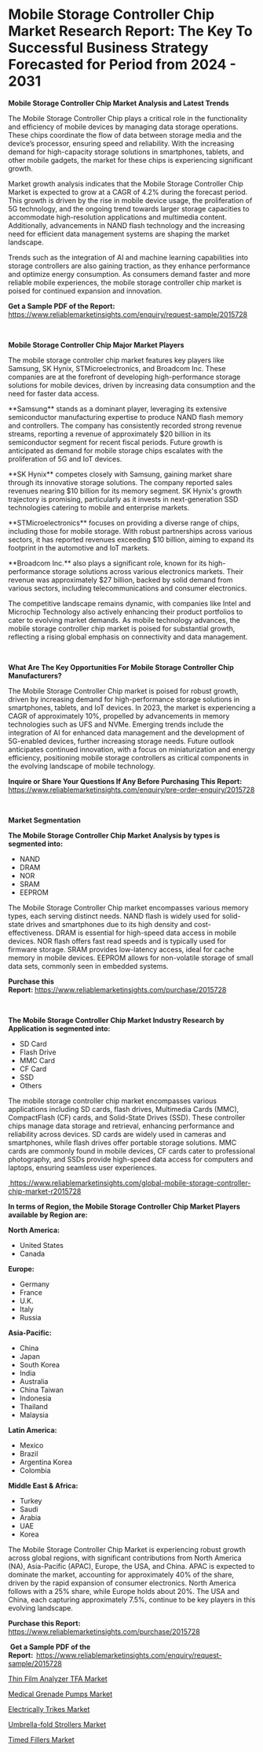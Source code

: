 <p><h1>Mobile Storage Controller Chip Market Research Report: The Key To Successful Business Strategy Forecasted for Period from 2024 - 2031</h1></p><p><strong>Mobile Storage Controller Chip Market Analysis and Latest Trends</strong></p>
<p><p>The Mobile Storage Controller Chip plays a critical role in the functionality and efficiency of mobile devices by managing data storage operations. These chips coordinate the flow of data between storage media and the device’s processor, ensuring speed and reliability. With the increasing demand for high-capacity storage solutions in smartphones, tablets, and other mobile gadgets, the market for these chips is experiencing significant growth.</p><p>Market growth analysis indicates that the Mobile Storage Controller Chip Market is expected to grow at a CAGR of 4.2% during the forecast period. This growth is driven by the rise in mobile device usage, the proliferation of 5G technology, and the ongoing trend towards larger storage capacities to accommodate high-resolution applications and multimedia content. Additionally, advancements in NAND flash technology and the increasing need for efficient data management systems are shaping the market landscape. </p><p>Trends such as the integration of AI and machine learning capabilities into storage controllers are also gaining traction, as they enhance performance and optimize energy consumption. As consumers demand faster and more reliable mobile experiences, the mobile storage controller chip market is poised for continued expansion and innovation.</p></p>
<p><strong>Get a Sample PDF of the Report:&nbsp;</strong> <a href="https://www.reliablemarketinsights.com/enquiry/request-sample/2015728?utm_campaign=1589&utm_medium=2&utm_source=Github&utm_content=ia&utm_term=27102024&utm_id=mobile-storage-controller-chip">https://www.reliablemarketinsights.com/enquiry/request-sample/2015728</a></p>
<p>&nbsp;</p>
<p><strong>Mobile Storage Controller Chip Major Market Players</strong></p>
<p><p>The mobile storage controller chip market features key players like Samsung, SK Hynix, STMicroelectronics, and Broadcom Inc. These companies are at the forefront of developing high-performance storage solutions for mobile devices, driven by increasing data consumption and the need for faster data access.</p><p>**Samsung** stands as a dominant player, leveraging its extensive semiconductor manufacturing expertise to produce NAND flash memory and controllers. The company has consistently recorded strong revenue streams, reporting a revenue of approximately $20 billion in its semiconductor segment for recent fiscal periods. Future growth is anticipated as demand for mobile storage chips escalates with the proliferation of 5G and IoT devices.</p><p>**SK Hynix** competes closely with Samsung, gaining market share through its innovative storage solutions. The company reported sales revenues nearing $10 billion for its memory segment. SK Hynix's growth trajectory is promising, particularly as it invests in next-generation SSD technologies catering to mobile and enterprise markets.</p><p>**STMicroelectronics** focuses on providing a diverse range of chips, including those for mobile storage. With robust partnerships across various sectors, it has reported revenues exceeding $10 billion, aiming to expand its footprint in the automotive and IoT markets.</p><p>**Broadcom Inc.** also plays a significant role, known for its high-performance storage solutions across various electronics markets. Their revenue was approximately $27 billion, backed by solid demand from various sectors, including telecommunications and consumer electronics.</p><p>The competitive landscape remains dynamic, with companies like Intel and Microchip Technology also actively enhancing their product portfolios to cater to evolving market demands. As mobile technology advances, the mobile storage controller chip market is poised for substantial growth, reflecting a rising global emphasis on connectivity and data management.</p></p>
<p>&nbsp;</p>
<p><strong>What Are The Key Opportunities For Mobile Storage Controller Chip Manufacturers?</strong></p>
<p><p>The Mobile Storage Controller Chip market is poised for robust growth, driven by increasing demand for high-performance storage solutions in smartphones, tablets, and IoT devices. In 2023, the market is experiencing a CAGR of approximately 10%, propelled by advancements in memory technologies such as UFS and NVMe. Emerging trends include the integration of AI for enhanced data management and the development of 5G-enabled devices, further increasing storage needs. Future outlook anticipates continued innovation, with a focus on miniaturization and energy efficiency, positioning mobile storage controllers as critical components in the evolving landscape of mobile technology.</p></p>
<p><strong>Inquire or Share Your Questions If Any Before Purchasing This Report:</strong> <a href="https://www.reliablemarketinsights.com/enquiry/pre-order-enquiry/2015728?utm_campaign=1589&utm_medium=2&utm_source=Github&utm_content=ia&utm_term=27102024&utm_id=mobile-storage-controller-chip">https://www.reliablemarketinsights.com/enquiry/pre-order-enquiry/2015728</a></p>
<p>&nbsp;</p>
<p><strong>Market Segmentation</strong></p>
<p><strong>The Mobile Storage Controller Chip Market Analysis by types is segmented into:</strong></p>
<p><ul><li>NAND</li><li>DRAM</li><li>NOR</li><li>SRAM</li><li>EEPROM</li></ul></p>
<p><p>The Mobile Storage Controller Chip market encompasses various memory types, each serving distinct needs. NAND flash is widely used for solid-state drives and smartphones due to its high density and cost-effectiveness. DRAM is essential for high-speed data access in mobile devices. NOR flash offers fast read speeds and is typically used for firmware storage. SRAM provides low-latency access, ideal for cache memory in mobile devices. EEPROM allows for non-volatile storage of small data sets, commonly seen in embedded systems.</p></p>
<p><strong>Purchase this Report:&nbsp;</strong><a href="https://www.reliablemarketinsights.com/purchase/2015728?utm_campaign=1589&utm_medium=2&utm_source=Github&utm_content=ia&utm_term=27102024&utm_id=mobile-storage-controller-chip">https://www.reliablemarketinsights.com/purchase/2015728</a></p>
<p>&nbsp;</p>
<p><strong>The Mobile Storage Controller Chip Market Industry Research by Application is segmented into:</strong></p>
<p><ul><li>SD Card</li><li>Flash Drive</li><li>MMC Card</li><li>CF Card</li><li>SSD</li><li>Others</li></ul></p>
<p><p>The mobile storage controller chip market encompasses various applications including SD cards, flash drives, Multimedia Cards (MMC), CompactFlash (CF) cards, and Solid-State Drives (SSD). These controller chips manage data storage and retrieval, enhancing performance and reliability across devices. SD cards are widely used in cameras and smartphones, while flash drives offer portable storage solutions. MMC cards are commonly found in mobile devices, CF cards cater to professional photography, and SSDs provide high-speed data access for computers and laptops, ensuring seamless user experiences.</p></p>
<p><a href="https://www.reliablemarketinsights.com/global-mobile-storage-controller-chip-market-r2015728?utm_campaign=1589&utm_medium=2&utm_source=Github&utm_content=ia&utm_term=27102024&utm_id=mobile-storage-controller-chip">&nbsp;https://www.reliablemarketinsights.com/global-mobile-storage-controller-chip-market-r2015728</a></p>
<p><strong>In terms of Region, the Mobile Storage Controller Chip Market Players available by Region are:</strong></p>
<p>
    <p> <strong> North America: </strong>
        <ul>
            <li>United States</li>
            <li>Canada</li>
        </ul>
        </p> 
    <p> <strong> Europe: </strong>
        <ul>
            <li>Germany</li>
            <li>France</li>
            <li>U.K.</li>
            <li>Italy</li>
            <li>Russia</li>
        </ul>
        </p> 
    <p> <strong> Asia-Pacific: </strong>
        <ul>
            <li>China</li>
            <li>Japan</li>
            <li>South Korea</li>
            <li>India</li>
            <li>Australia</li>
            <li>China Taiwan</li>
            <li>Indonesia</li>
            <li>Thailand</li>
            <li>Malaysia</li>
        </ul>
        </p> 
    <p> <strong> Latin America: </strong>
        <ul>
            <li>Mexico</li>
            <li>Brazil</li>
            <li>Argentina Korea</li>
            <li>Colombia</li>
        </ul>
        </p> 
    <p> <strong> Middle East & Africa: </strong>
        <ul>
            <li>Turkey</li>
            <li>Saudi</li>
            <li>Arabia</li>
            <li>UAE</li>
            <li>Korea</li>
        </ul>
    </p>
    </p>
<p><p>The Mobile Storage Controller Chip Market is experiencing robust growth across global regions, with significant contributions from North America (NA), Asia-Pacific (APAC), Europe, the USA, and China. APAC is expected to dominate the market, accounting for approximately 40% of the share, driven by the rapid expansion of consumer electronics. North America follows with a 25% share, while Europe holds about 20%. The USA and China, each capturing approximately 7.5%, continue to be key players in this evolving landscape.</p></p>
<p><strong>Purchase this Report: </strong><a href="https://www.reliablemarketinsights.com/purchase/2015728?utm_campaign=1589&utm_medium=2&utm_source=Github&utm_content=ia&utm_term=27102024&utm_id=mobile-storage-controller-chip">https://www.reliablemarketinsights.com/purchase/2015728</a></p>
<p>&nbsp;<strong>Get a Sample PDF of the Report:&nbsp;&nbsp;</strong><a href="https://www.reliablemarketinsights.com/enquiry/request-sample/2015728?utm_campaign=1589&utm_medium=2&utm_source=Github&utm_content=ia&utm_term=27102024&utm_id=mobile-storage-controller-chip">https://www.reliablemarketinsights.com/enquiry/request-sample/2015728</a></p>
<p><strong></strong></p>
<p><p><a href="https://github.com/Rekhakhatun65/Market-Research-Report-List-1/blob/main/thin-film-analyzer-tfa-market.md?utm_campaign=1589&utm_medium=2&utm_source=Github&utm_content=ia&utm_term=27102024&utm_id=mobile-storage-controller-chip">Thin Film Analyzer TFA Market</a></p><p><a href="https://www.linkedin.com/pulse/medical-grenade-pumps-market-trends-detailed-study-its-undff?utm_campaign=1589&utm_medium=2&utm_source=Github&utm_content=ia&utm_term=27102024&utm_id=mobile-storage-controller-chip">Medical Grenade Pumps Market</a></p><p><a href="https://www.linkedin.com/pulse/electrically-trikes-market-research-report-exploring-efgyf?utm_campaign=1589&utm_medium=2&utm_source=Github&utm_content=ia&utm_term=27102024&utm_id=mobile-storage-controller-chip">Electrically Trikes Market</a></p><p><a href="https://www.linkedin.com/pulse/umbrella-fold-strollers-market-velocity-71-cagr-trajectory-eus7f?utm_campaign=1589&utm_medium=2&utm_source=Github&utm_content=ia&utm_term=27102024&utm_id=mobile-storage-controller-chip">Umbrella-fold Strollers Market</a></p><p><a href="https://www.linkedin.com/pulse/future-innovation-global-timed-fillers-market-growth-6cfof?utm_campaign=1589&utm_medium=2&utm_source=Github&utm_content=ia&utm_term=27102024&utm_id=mobile-storage-controller-chip">Timed Fillers Market</a></p></p>